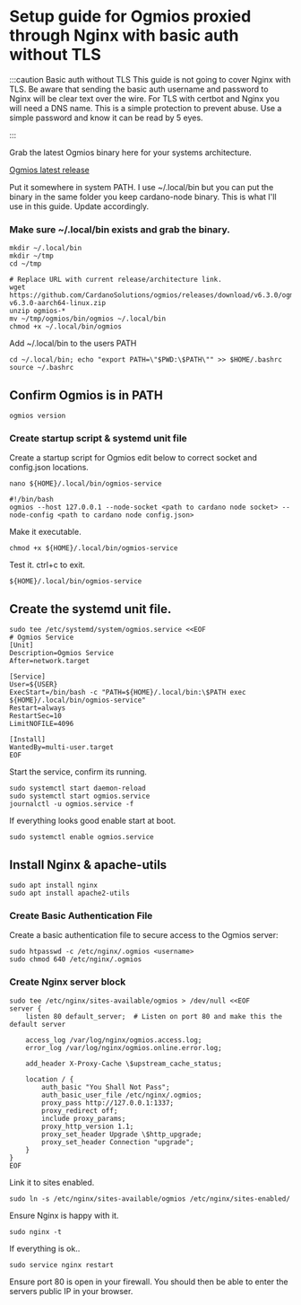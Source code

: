 # Setup guide for Ogmios proxied through Nginx with basic auth without TLS

:::caution Basic auth without TLS
This guide is not going to cover Nginx with TLS. Be aware that sending the basic auth username and password to Nginx will be clear text over the wire. For TLS with certbot and Nginx you will need a DNS name. This is a simple protection to prevent abuse. Use a simple password and know it can be read by 5 eyes.

:::

Grab the latest Ogmios binary here for your systems architecture.

[Ogmios latest release](https://github.com/CardanoSolutions/ogmios/releases)

Put it somewhere in system PATH. I use ~/.local/bin but you can put the binary in the same folder you keep cardano-node binary. This is what I'll use in this guide. Update accordingly.

### Make sure ~/.local/bin exists and grab the binary.

```
mkdir ~/.local/bin
mkdir ~/tmp
cd ~/tmp

# Replace URL with current release/architecture link.
wget https://github.com/CardanoSolutions/ogmios/releases/download/v6.3.0/ogmios-v6.3.0-aarch64-linux.zip
unzip ogmios-*
mv ~/tmp/ogmios/bin/ogmios ~/.local/bin
chmod +x ~/.local/bin/ogmios
```

Add ~/.local/bin to the users PATH

```
cd ~/.local/bin; echo "export PATH=\"$PWD:\$PATH\"" >> $HOME/.bashrc
source ~/.bashrc
```

## Confirm Ogmios is in PATH

```
ogmios version
```

### Create startup script & systemd unit file

Create a startup script for Ogmios edit below to correct socket and config.json locations.

```
nano ${HOME}/.local/bin/ogmios-service
```

```
#!/bin/bash
ogmios --host 127.0.0.1 --node-socket <path to cardano node socket> --node-config <path to cardano node config.json>
```

Make it executable.

```
chmod +x ${HOME}/.local/bin/ogmios-service

```

Test it. ctrl+c to exit.

```
${HOME}/.local/bin/ogmios-service

```

## Create the systemd unit file.

```
sudo tee /etc/systemd/system/ogmios.service <<EOF
# Ogmios Service
[Unit]
Description=Ogmios Service
After=network.target

[Service]
User=${USER}
ExecStart=/bin/bash -c "PATH=${HOME}/.local/bin:\$PATH exec ${HOME}/.local/bin/ogmios-service"
Restart=always
RestartSec=10
LimitNOFILE=4096

[Install]
WantedBy=multi-user.target
EOF
```

Start the service, confirm its running.

```
sudo systemctl start daemon-reload
sudo systemctl start ogmios.service
journalctl -u ogmios.service -f
```

If everything looks good enable start at boot.

```
sudo systemctl enable ogmios.service
```

## Install Nginx & apache-utils

```
sudo apt install nginx
sudo apt install apache2-utils
```

### Create Basic Authentication File

Create a basic authentication file to secure access to the Ogmios server:

```shell
sudo htpasswd -c /etc/nginx/.ogmios <username>
sudo chmod 640 /etc/nginx/.ogmios
```


### Create Nginx server block

```
sudo tee /etc/nginx/sites-available/ogmios > /dev/null <<EOF
server {
    listen 80 default_server;  # Listen on port 80 and make this the default server

    access_log /var/log/nginx/ogmios.access.log;
    error_log /var/log/nginx/ogmios.online.error.log;

    add_header X-Proxy-Cache \$upstream_cache_status;

    location / {
        auth_basic "You Shall Not Pass";
        auth_basic_user_file /etc/nginx/.ogmios;
        proxy_pass http://127.0.0.1:1337;
        proxy_redirect off;
        include proxy_params;
        proxy_http_version 1.1;
        proxy_set_header Upgrade \$http_upgrade;
        proxy_set_header Connection "upgrade";
    }
}
EOF

```

Link it to sites enabled.

```
sudo ln -s /etc/nginx/sites-available/ogmios /etc/nginx/sites-enabled/
```

Ensure Nginx is happy with it.

```
sudo nginx -t
```

If everything is ok..

```
sudo service nginx restart
```

Ensure port 80 is open in your firewall. You should then be able to enter the servers public IP in your browser.


